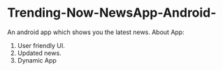 # Trending-Now-NewsApp-Android-
An android app which shows you the latest news.
About App:
1. User friendly UI.
2. Updated news.
3. Dynamic App
